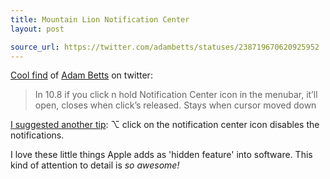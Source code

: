 ```yaml
---
title: Mountain Lion Notification Center
layout: post

source_url: https://twitter.com/adambetts/statuses/238719670620925952
---
```

[Cool find](https://twitter.com/adambetts/statuses/238719670620925952) of [Adam Betts](//twitter.com/adambetts "@adambetts") on twitter:

> In 10.8 if you click n hold Notification Center icon in the menubar, it’ll open, closes when click’s released. Stays when cursor moved down

[I suggested another tip](https://twitter.com/brtdv/status/238721580560175104): ⌥ click on the notification center icon disables the notifications.

I love these little things Apple adds as 'hidden feature' into software. This kind of attention to detail is *so awesome!*